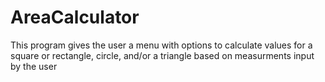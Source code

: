 # AreaCalculator
This program gives the user a menu with options to calculate values for a 
square or rectangle, circle, and/or a triangle based on measurments input by the user
